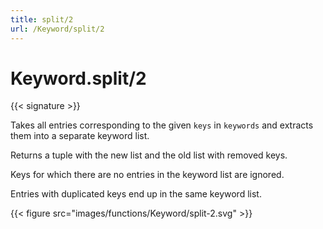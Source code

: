 ```yaml
---
title: split/2
url: /Keyword/split/2
---
```


# Keyword.split/2

{{< signature >}}

Takes all entries corresponding to the given `keys` in `keywords` and extracts them into a separate keyword list.

Returns a tuple with the new list and the old list with removed keys.

Keys for which there are no entries in the keyword list are ignored.

Entries with duplicated keys end up in the same keyword list.

{{< figure src="images/functions/Keyword/split-2.svg" >}}
